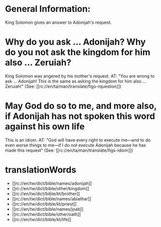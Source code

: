 # General Information:

King Solomon gives an answer to Adonijah's request.

# Why do you ask ... Adonijah? Why do you not ask the kingdom for him also ... Zeruiah?

King Solomon was angered by his mother's request. AT: "You are wrong to ask ... Adonijah! This is the same as asking the kingdom for him also ... Zeruiah!" (See: [[rc://en/ta/man/translate/figs-rquestion]])

# May God do so to me, and more also, if Adonijah has not spoken this word against his own life

This is an idiom. AT: "God will have every right to execute me—and to do even worse things to me—if I do not execute Adonijah because he has made this request" (See: [[rc://en/ta/man/translate/figs-idiom]])

# translationWords

* [[rc://en/tw/dict/bible/names/adonijah]]
* [[rc://en/tw/dict/bible/other/kingdom]]
* [[rc://en/tw/dict/bible/kt/brother]]
* [[rc://en/tw/dict/bible/names/abiathar]]
* [[rc://en/tw/dict/bible/kt/priest]]
* [[rc://en/tw/dict/bible/names/joab]]
* [[rc://en/tw/dict/bible/other/oath]]
* [[rc://en/tw/dict/bible/kt/life]]